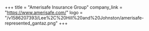 +++
title = "Amerisafe Insurance Group"
company_link = "https://www.amerisafe.com/"
logo = "/v1586207393/Lee%2C%20Hill%20and%20Johnston/amerisafe-represented_gantaz.png"
+++